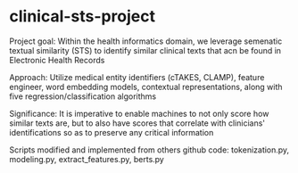 # clinical-sts-project

Project goal: Within the health informatics domain, we leverage semenatic textual similarity (STS) to identify similar clinical texts that acn be found in Electronic Health Records

Approach: Utilize medical entity identifiers (cTAKES, CLAMP), feature engineer, word embedding models, contextual representations, along with five regression/classification algorithms

Significance: It is imperative to enable machines to not only score how similar texts are, but to also have scores that correlate with clinicians' identifications so as to preserve any critical information

Scripts modified and implemented from others github code: 
tokenization.py, modeling.py, extract_features.py, berts.py  
